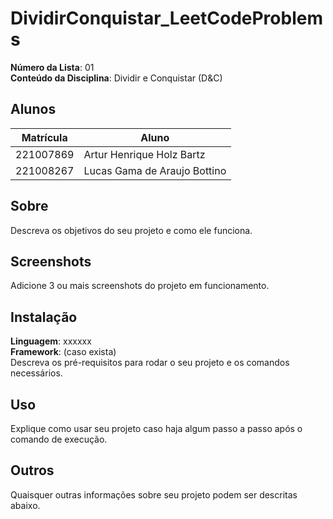 # DividirConquistar_LeetCodeProblems

**Número da Lista**: 01<br>
**Conteúdo da Disciplina**: Dividir e Conquistar (D&C)<br>

## Alunos
|Matrícula | Aluno |
| -- | -- |
| 221007869  |  Artur Henrique Holz Bartz |
| 221008267  |  Lucas Gama de Araujo Bottino |

## Sobre 
Descreva os objetivos do seu projeto e como ele funciona. 

## Screenshots
Adicione 3 ou mais screenshots do projeto em funcionamento.

## Instalação 
**Linguagem**: xxxxxx<br>
**Framework**: (caso exista)<br>
Descreva os pré-requisitos para rodar o seu projeto e os comandos necessários.

## Uso 
Explique como usar seu projeto caso haja algum passo a passo após o comando de execução.

## Outros 
Quaisquer outras informações sobre seu projeto podem ser descritas abaixo.




